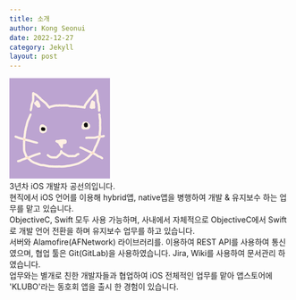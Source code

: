 ```yaml
---
title: 소개
author: Kong Seonui
date: 2022-12-27
category: Jekyll
layout: post
---
```


![sample](/assets/image/sample.png)  
3년차 iOS 개발자 공선의입니다.  
현직에서 iOS 언어를 이용해 hybrid앱, native앱을 병행하여 개발 & 유지보수 하는 업무를 맡고 있습니다.  
ObjectiveC, Swift 모두 사용 가능하며, 사내에서 자체적으로 ObjectiveC에서 Swift로 개발 언어 전환을 하며 유지보수 업무를 하고 있습니다.  
서버와 Alamofire(AFNetwork) 라이브러리를. 이용하여 REST API를 사용하여 통신였으며, 협업 툴은 Git(GitLab)을 사용하였습니다.
Jira, Wiki를 사용하여 문서관리 하였습니다.  
업무와는 별개로 친한 개발자들과 협업하여 iOS 전체적인 업무를 맡아 앱스토어에 'KLUBO'라는 동호회 앱을 출시 한 경험이 있습니다.  
